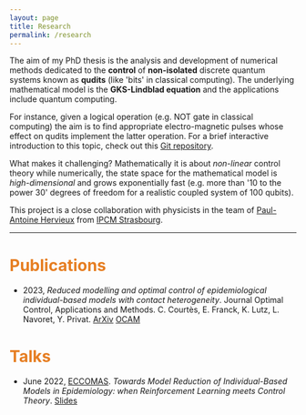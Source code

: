 ```yaml
---
layout: page
title: Research
permalink: /research
---
```


The aim of my PhD thesis is the analysis and development of numerical methods dedicated to the **control** of **non-isolated** discrete quantum systems known as **qudits** (like 'bits' in classical computing). The underlying mathematical model is the **GKS-Lindblad equation** and the applications include quantum computing. 

For instance, given a logical operation (e.g. NOT gate in classical computing) the aim is to find appropriate electro-magnetic pulses whose effect on qudits implement the latter operation.
For a brief interactive introduction to this topic, check out this [Git repository](https://github.com/killianlutz/BlochBallAnim.jl).

What makes it challenging? Mathematically it is about *non-linear* control theory while numerically, the state space for the mathematical model is *high-dimensional* and grows exponentially fast (e.g. more than '10 to the power 30' degrees of freedom for a realistic coupled system of 100 qubits).

This project is a close collaboration with physicists in the team of [Paul-Antoine Hervieux](https://www.ipcms.fr/en/paul-antoine-hervieux/) from [IPCM Strasbourg](https://www.ipcms.fr/en/home/).

---

# <span style="color:#e67e22"> Publications </span>

- 2023, *Reduced modelling and optimal control of epidemiological individual-based models with contact heterogeneity*. Journal Optimal Control, Applications and Methods. C. Courtès, E. Franck, K. Lutz, L. Navoret, Y. Privat. [ArXiv](https://arxiv.org/abs/2205.06539) [OCAM](https://onlinelibrary.wiley.com/doi/10.1002/oca.2970)

# <span style="color:#e67e22"> Talks </span>

- June 2022, [ECCOMAS](https://www.eccomas2022.org/frontal/ProgSesion.asp?id=58). *Towards Model Reduction of Individual-Based Models in Epidemiology: when Reinforcement Learning meets Control Theory*. [Slides](https://seafile.unistra.fr/f/1dfbf032e3ff4e95893c/?dl=1)

